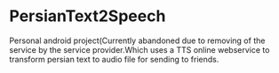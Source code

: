 # PersianText2Speech
Personal android project(Currently abandoned due to removing of the service by the service provider.Which uses a TTS online webservice to transform persian text to audio file for sending to friends.
